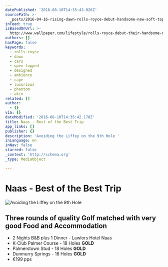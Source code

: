 ```yaml
---
datePublished: '2016-08-10T14:35:43.026Z'
sourcePath: >-
  _posts/2016-04-16-rising-dawn-rolls-royce-debut-handsome-new-soft-top-or-lifes.md
inFeed: true
isBasedOnUrl: >-
  http://www.wallpaper.com/lifestyle/rolls-royce-debut-their-handsome-new-soft-top
authors: []
hasPage: false
keywords:
  - rolls-royce
  - dawn
  - cars
  - open-topped
  - designed
  - ambience
  - cape
  - luxurious
  - phantom
  - akin
related: []
author:
  - {}
via: {}
dateModified: '2016-08-10T14:35:42.170Z'
title: Naas - Best of the Best Trip
app_links: []
publisher: {}
description: 'Avoiding the Liffey on the 9th Hole '
inLanguage: en
inNav: false
starred: false
_context: 'http://schema.org'
_type: MediaObject

---
```

# **Naas - Best of the Best Trip**
![Avoiding the Liffey on the 9th Hole ](https://the-grid-user-content.s3-us-west-2.amazonaws.com/04ddcc2f-f20d-46dd-b899-7b080e785f95.jpg)

## Three rounds of quality Golf matched with very good Food and Accommodation

* 2 Nights B&B plus 1 Dinner - Lawlors Hotel Naas 
* K-Club Palmer Course - 18 Holes **GOLD**
* Palmerstown Stud - 18 Holes **GOLD**
* Dunmurry Springs - 18 Holes **GOLD**
* €199 pps